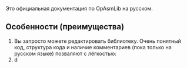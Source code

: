 Это официальная документация по OpAsmLib на русском.
## Особенности (преимущества)
1. Вы запросто можете редактировать библиотеку. Очень понятный код, структура кода и наличие комментариев (пока только на русском языке) позваляют с лёгкостью:
2. d
